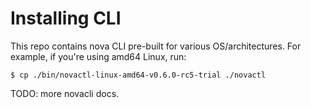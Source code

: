 # Installing CLI

This repo contains nova CLI pre-built for various OS/architectures. For example, if you're using amd64 Linux, run:

    $ cp ./bin/novactl-linux-amd64-v0.6.0-rc5-trial ./novactl

TODO: more novacli docs.
